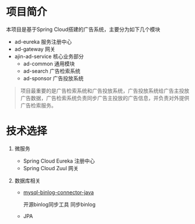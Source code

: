 # 项目简介



本项目是基于Spring Cloud搭建的广告系统，主要分为如下几个模块



- ad-eureka 		服务注册中心
- ad-gateway      网关
- ajin-ad-service  核心业务部分
  - ad-common   通用模块
  - ad-search  广告检索系统
  - ad-sponsor  广告投放系统





> 项目最重要的是广告检索系统和广告投放系统，广告投放系统给广告主投放广告数据，广告检索系统负责同步广告主投放的广告信息，并负责对外提供广告检索服务。





# 技术选择



1. 微服务
   - Spring Cloud Eureka     注册中心
   - Spring Cloud Zuul      网关



2. 数据库相关

   

   - [mysql-binlog-connector-java](https://github.com/shyiko/mysql-binlog-connector-java)

     

     开源binlog同步工具 同步binlog

     

   - JPA  



